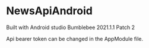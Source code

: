 # NewsApiAndroid

Built with Android studio Bumblebee 2021.1.1 Patch 2

Api bearer token can be changed in the AppModule file.